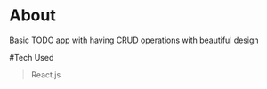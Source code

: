 # About
  Basic TODO app with having CRUD operations with beautiful design
  
  
#Tech Used 
> React.js



